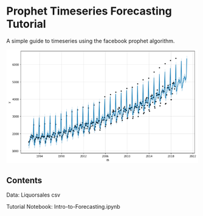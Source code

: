 # Prophet Timeseries Forecasting Tutorial
A simple guide to timeseries using the facebook prophet algorithm.

![readme_image](readme_image.png)

## Contents

Data: Liquorsales csv

Tutorial Notebook: Intro-to-Forecasting.ipynb

